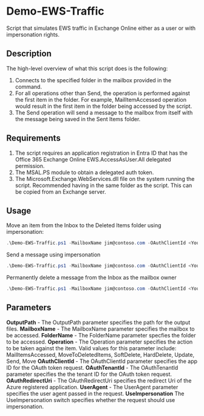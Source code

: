 # Demo-EWS-Traffic

Script that simulates EWS traffic in Exchange Online either as a user or with impersonation rights.

## Description
The high-level overview of what this script does is the following:

1. Connects to the specified folder in the mailbox provided in the command.
2. For all operations other than Send, the operation is performed against the first item in the folder. For example, MailItemAccessed operation would result in the first item in the folder being accessed by the script.
3. The Send operation will send a message to the mailbox from itself with the message being saved in the Sent Items folder.

## Requirements
1. The script requires an application registration in Entra ID that has the Office 365 Exchange Online EWS.AccessAsUser.All delegated permission.
2. The MSAL.PS module to obtain a delegated auth token.
3. The Microsoft.Exchange.WebServices.dll file on the system running the script. Recommended having in the same folder as the script. This can be copied from an Exchange server.

## Usage
Move an item from the Inbox to the Deleted Items folder using impersonation:
```powershell
.\Demo-EWS-Traffic.ps1 -MailboxName jim@contoso.com -OAuthClientId <YourAppId> -OAuthTenantId <YourTenantId> -UserAgent DemoEwsApp -FolderName Inbox -Operation MoveToDeletedItems -UseImpersonation
```
Send a message using impersonation
```powershell
.\Demo-EWS-Traffic.ps1 -MailboxName jim@contoso.com -OAuthClientId <YourAppId> -OAuthTenantId <YourTenantId> -UserAgent DemoEwsApp -Operation Send -UseImpersonation
```
Permanently delete a message from the Inbox as the mailbox owner
```powershell
.\Demo-EWS-Traffic.ps1 -MailboxName jim@contoso.com -OAuthClientId <YourAppId> -OAuthTenantId <YourTenantId> -UserAgent DemoEwsApp -FolderName Inbox -Operation HardDelete
```

## Parameters
**OutputPath** - The OutputPath parameter specifies the path for the output files.
**MailboxName** - The MailboxName parameter specifies the mailbox to be accessed.
**FolderName** - The FolderName parameter specfies the folder to be accessed.
**Operation** - The Operation parameter specifies the action to be taken against the item. Valid values for this parameter include: MailItemsAccessed, MoveToDeletedItems, SoftDelete, HardDelete, Update, Send, Move
**OAuthClientId** - The OAuthClientId parameter specifies the app ID for the OAuth token request.
**OAuthTenantId** - The OAuthTenantId parameter specifies the the tenant ID for the OAuth token request.
**OAuthRedirectUri** - The OAuthRedirectUri specifies the redirect Uri of the Azure registered application.
**UserAgent** - The UserAgent parameter specifies the user agent passed in the request.
**UseImpersonation** The UseImpersonation switch specifies whether the request should use impersonation.